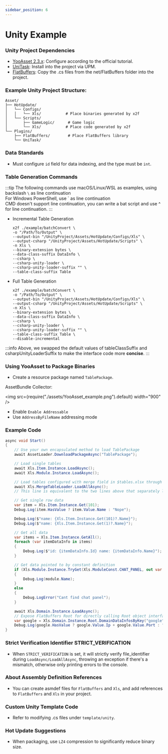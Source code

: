 ```yaml
---
sidebar_position: 6
---
```


# Unity Example

### Unity Project Dependencies

- [YooAsset 2.3.x](https://www.yooasset.com/): Configure according to the official tutorial.
- [UniTask](https://github.com/Cysharp/UniTask/releases): Install into the project via UPM.
- [FlatBuffers](https://github.com/google/flatbuffers/tree/master/net/FlatBuffers): Copy the .cs files from the net/FlatBuffers folder into the project.

### Example Unity Project Structure:

```
Asset/
├── HotUpdate/       
│   └── Configs/        
│   │   └── Xls/           # Place binaries generated by x2f     
│   └── Scripts/
│       ├── GameLogic/      # Game logic
│       └── Xls/           # Place code generated by x2f
└── Plugins/        
    ├── FlatBuffers/        # Place FlatBuffers library
    └── UniTask/     
```

### Data Standards

- Must configure `id` field for data indexing, and the type must be `int`.

### Table Generation Commands

:::tip
The following commands use macOS/Linux/WSL as examples, using backslash `\` as line continuation  
For Windows PowerShell, use \` as line continuation  
CMD doesn't support line continuation, you can write a bat script and use ^ for line continuation.
:::

- Incremental Table Generation

    ```shell
    x2f ./example/batchConvert \
    -o "/Path/To/Output" \
    --output-bin "/UnityProject/Assets/HotUpdate/Configs/Xls" \ 
    --output-csharp "/UnityProject/Assets/HotUpdate/Scripts" \
    -n Xls \
    --binary-extension bytes \ 
    --data-class-suffix DataInfo \
    --csharp \
    --csharp-unity-loader \
    --csharp-unity-loader-suffix "" \
    --table-class-suffix Table
    ```

- Full Table Generation

    ```shell
    x2f ./example/batchConvert \
    -o "/Path/To/Output" \
    --output-bin "/UnityProject/Assets/HotUpdate/Configs/Xls" \ 
    --output-csharp "/UnityProject/Assets/HotUpdate/Scripts" \
    -n Xls \
    --binary-extension bytes \ 
    --data-class-suffix DataInfo \
    --csharp \
    --csharp-unity-loader \
    --csharp-unity-loader-suffix "" \
    --table-class-suffix Table \
    --disable-incremental
    ```

:::info
Above, we swapped the default values of tableClassSuffix and csharpUnityLoaderSuffix to make the interface code more **concise**.
:::

### Using YooAsset to Package Binaries

- Create a resource package named `TablePackage`.

AssetBundle Collector:

<img src={require("./assets/YooAsset_example.png").default}  width="900" />

- Enable `Enable Addressable`
- Use `AddressByFileName` addressing mode

### Example Code

```csharp
async void Start()
{
    // Use your own encapsulated method to load TablePackage
    await AssetLoader.DownloadPackageAsync("TablePackage");

    // Load single tables
    await Xls.Item.Instance.LoadAsync();
    await Xls.Module.Instance.LoadAsync();

    // Load tables configured with merge field in $tables.xlsx through merge table interface
    await Xls.MergeTableLoader.LoadAllAsync();  
    // This line is equivalent to the two lines above that separately load item and module, see implementation in MergeTableLoader.cs

    // Get single row data
    var item = Xls.Item.Instance.Get(101);
    Debug.Log(item.HasValue ? item.Value.Name : "Nope");

    Debug.Log($"name: {Xls.Item.Instance.Get(101)?.Name}");
    Debug.Log($"name: {Xls.Item.Instance.Get(1)?.Name}");

    // Get all data
    var items = Xls.Item.Instance.GetAll();
    foreach (var itemDataInfo in items)
    {
        Debug.Log($"id: {itemDataInfo.Id} name: {itemDataInfo.Name}");
    }

    // Get data pointed to by constant definition
    if (Xls.Module.Instance.TryGet(Xls.ModuleConst.CHAT_PANEL, out var module))
    {
        Debug.Log(module.Name);
    }
    else
    {
        Debug.LogError("Cant find chat panel");
    }

    await Xls.Domain.Instance.LoadAsync();
    // Expose FlatBuffers Root for directly calling Root object interfaces
    var google = Xls.Domain.Instance.Root.DomainDataInfosByKey("google");
    Debug.Log(google.HasValue ? google.Value.Ip + google.Value.Port : "Nope");
}
```

### Strict Verification Identifier STRICT_VERIFICATION

- When `STRICT_VERIFICATION` is set, it will strictly verify file_identifier during `LoadAsync/LoadAllAsync`, throwing an exception if there's a mismatch, otherwise only printing errors to the console.

### About Assembly Definition References

- You can create asmdef files for `FlatBuffers` and `Xls`, and add references to `FlatBuffers` and `Xls` in your project.

### Custom Unity Template Code

- Refer to modifying .cs files under `template/unity`.

### Hot Update Suggestions

- When packaging, use `LZ4` compression to significantly reduce binary size.
